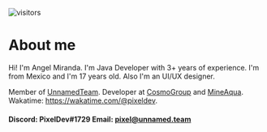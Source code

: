 ![visitors](https://visitor-badge.laobi.icu/badge?page_id=pixeldev.readme.visitor-badge)

# About me
Hi! I'm Angel Miranda. I'm Java Developer with 3+ years of experience. I'm from Mexico and I'm 17 years old. Also I'm an UI/UX designer.

Member of [UnnamedTeam](https://github.com/unnamed). Developer at [CosmoGroup](https://github.com/cosmogrp) and [MineAqua](https://github.com/MineAqua).
Wakatime: https://wakatime.com/@pixeldev.

#### Discord: PixelDev#1729 Email: pixel@unnamed.team

